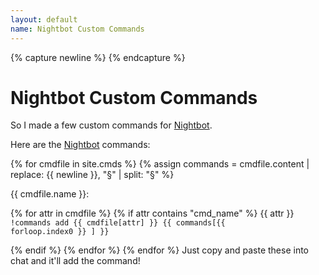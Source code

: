 ```yaml
---
layout: default
name: Nightbot Custom Commands
---
```

{% capture newline %}
{% endcapture %}
# Nightbot Custom Commands

So I made a few custom commands for [Nightbot].

Here are the [Nightbot] commands:

{% for cmdfile in site.cmds %}
{% assign commands = cmdfile.content | replace: {{ newline }}, "§" | split: "§" %}

{{ cmdfile.name }}:

{% for attr in cmdfile %}
{% if attr contains "cmd_name" %}
{{ attr }}
<code>
!commands add {{ cmdfile[attr] }} {{ commands[{{ forloop.index0 }} ] }}
</code>

{% endif %}
{% endfor %}
{% endfor %}
Just copy and paste these into chat and it'll add the command!

[nightbot]: //beta.nightbot.tv/
